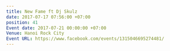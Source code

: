 ```yaml
---
title: New Fame ft Dj Skulz
date: 2017-07-17 07:56:00 +07:00
position: 41
Event date: 2017-07-21 00:00:00 +07:00
Venue: Hanoi Rock City
Event URL: https://www.facebook.com/events/1315046695274481/
---
```


